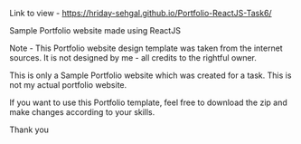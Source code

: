 Link to view - https://hriday-sehgal.github.io/Portfolio-ReactJS-Task6/

Sample Portfolio website made using ReactJS 

Note - This Portfolio website design template was taken from the internet sources. It is not designed by me - all credits to the rightful owner.

This is only a Sample Portfolio website which was created for a task. This is not my actual portfolio website.

If you want to use this Portfolio template, feel free to download the zip and make changes according to your skills.

Thank you 
